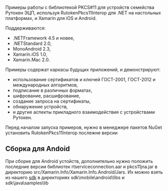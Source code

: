 Примеры работы с библиотекой PKCS#11 для устройств семейства Рутокен ЭЦП,
используя RutokenPkcs11Interop для .NET на настольных платформах, и Xamarin для iOS и Android.

Поддерживаются:
- .NETFramework 4.5 и новее,
- .NETStandard 2.0,
- MonoAndroid 2.3,
- Xamarin.iOS 1.0,
- Xamarin.Mac 2.0.

Примеры содержат каркасы будущих приложений, и демонстрируют:
- использование сертификатов и ключей ГОСТ-2001, ГОСТ-2012 и международных алгоритмов,
- подписание в различных форматах,
- шифрование, расшифрование,
- создание запроса на сертификаты,
- обнаружение устройств,
- и другие аспекты прикладного взаимодействия с устройствами Рутокен.

Перед началом запуска примеров, нужно в менеджере пакетов NuGet установить RutokenPkcs11Interop послежне версии

## Сборка для Andoid
При сборке для Android устойств, дополнительно нужно положить последние версии библиотек rtserviceconnection.aar и pkcs11jna.jar в директорию src/Xamarin.Info/Xamarin.Info.Android/Jars. Их можно взять из нашего [sdk](https://www.rutoken.ru/developers/sdk/) в директориях sdk\mobile\android\libs и sdk\java\samples\lib

